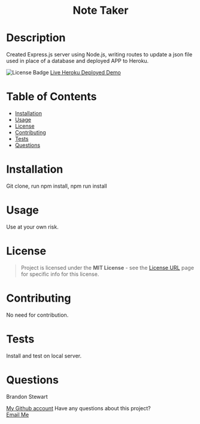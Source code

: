 

<h1 align="center">Note Taker </h1>

# Description 

Created Express.js server using Node.js, writing routes to update a json file used in place of a database and deployed APP to Heroku.

![License Badge](https://img.shields.io/static/v1?label=license&message=MIT+License&color=brightgreen&style=for-the-badge)
[Live Heroku Deployed Demo](https://peaceful-garden-28233.herokuapp.com/)
<br />

# Table of Contents 

- [Installation](#installation)
- [Usage](#usage)
- [License](#license)
- [Contributing](#contributing)
- [Tests](#tests)
- [Questions](#questions)

# Installation 

Git clone, run npm install, npm run install

# Usage  

Use at your own risk.

# License
> Project is licensed under the **MIT License** - see the [License URL](https://choosealicense.com/licenses/mit) page for specific info for this license.

# Contributing 

No need for contribution.

# Tests 

Install and test on local server.

# Questions 

Brandon Stewart

[My Github account](https://github.com/brandon-stewart-rgb)
Have any questions about this project? </br>
<a href="brandon@brandon.com">Email Me</a>  
                
   